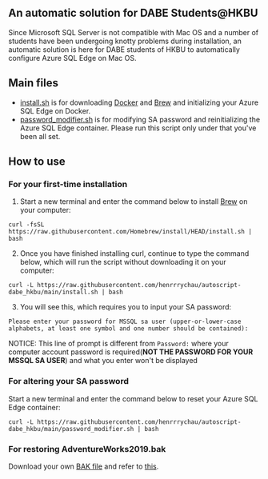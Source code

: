 ## An automatic solution for DABE Students@HKBU

Since Microsoft SQL Server is not compatible with Mac OS and a number of students have been undergoing knotty problems during installation, an automatic solution is here for DABE students of HKBU to automatically configure Azure SQL Edge on Mac OS.

## Main files

* [install.sh](https://github.com/henrrrychau/autoscript-dabe_hkbu/blob/main/install.sh) is for downloading [Docker](https://www.docker.com/) and [Brew](https://brew.sh/) and initializing your Azure SQL Edge on Docker.
* [password_modifier.sh](https://github.com/henrrrychau/autoscript-dabe_hkbu/blob/main/password_modifier.sh) is for modifying SA password and reinitializing the Azure SQL Edge container. Please run this script only under that you've been all set.


## How to use

### For your first-time installation

1. Start a new terminal and enter the command below to install [Brew](https://brew.sh/) on your computer:
```
curl -fsSL https://raw.githubusercontent.com/Homebrew/install/HEAD/install.sh | bash
```

2. Once you have finished installing curl, continue to type the command below, which will run the script without downloading it on your computer:
```
curl -L https://raw.githubusercontent.com/henrrrychau/autoscript-dabe_hkbu/main/install.sh | bash
```


3. You will see this, which requires you to input your SA password:
```
Please enter your password for MSSQL sa user (upper-or-lower-case alphabets, at least one symbol and one number should be contained):
```
NOTICE: This line of prompt is different from ```Password:``` where your computer account password is required(__NOT THE PASSWORD FOR YOUR MSSQL SA USER__) and what you enter won't be displayed

### For altering your SA password

Start a new terminal and enter the command below to reset your Azure SQL Edge container:
```
curl -L https://raw.githubusercontent.com/henrrrychau/autoscript-dabe_hkbu/main/password_modifier.sh | bash
```

### For restoring AdventureWorks2019.bak
Download your own [BAK file](https://learn.microsoft.com/en-us/sql/samples/adventureworks-install-configure?view=sql-server-ver16&tabs=ssms) and refer to [this](https://learn.microsoft.com/en-us/sql/azure-data-studio/tutorial-backup-restore-sql-server?view=sql-server-ver16).

